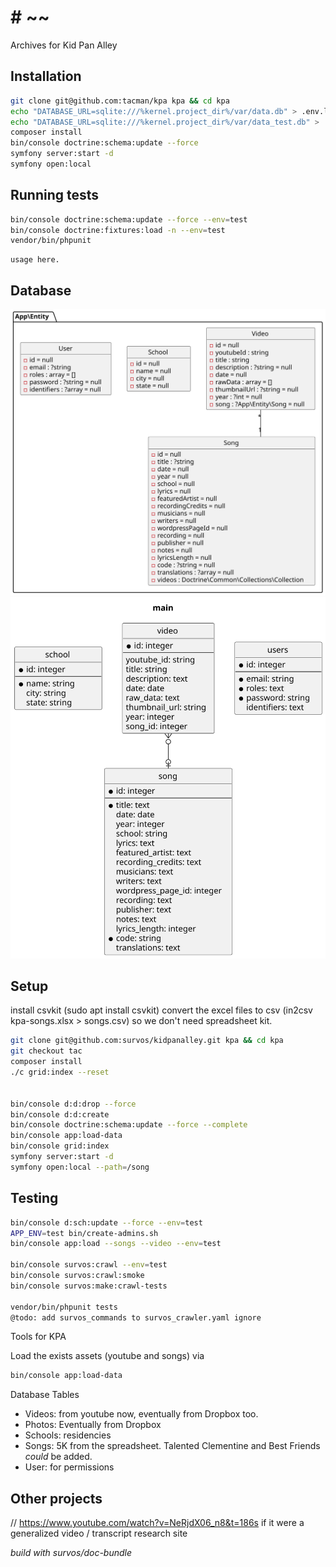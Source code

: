 # # ~~

Archives for Kid Pan Alley


## Installation

```bash
git clone git@github.com:tacman/kpa kpa && cd kpa
echo "DATABASE_URL=sqlite:///%kernel.project_dir%/var/data.db" > .env.local
echo "DATABASE_URL=sqlite:///%kernel.project_dir%/var/data_test.db" > .env.test
composer install
bin/console doctrine:schema:update --force
symfony server:start -d
symfony open:local
```



## Running tests

```bash
bin/console doctrine:schema:update --force --env=test
bin/console doctrine:fixtures:load -n --env=test
vendor/bin/phpunit
```


    usage here.

## Database

![Database Diagram](assets/db.svg)
![Database Diagram](assets/er.svg)



## Setup

install csvkit (sudo apt install csvkit)
convert the excel files to csv (in2csv kpa-songs.xlsx > songs.csv)
so we don't need spreadsheet kit.


```bash
git clone git@github.com:survos/kidpanalley.git kpa && cd kpa
git checkout tac
composer install
./c grid:index --reset


bin/console d:d:drop --force
bin/console d:d:create
bin/console doctrine:schema:update --force --complete
bin/console app:load-data
bin/console grid:index
symfony server:start -d
symfony open:local --path=/song
```

## Testing

```bash
bin/console d:sch:update --force --env=test
APP_ENV=test bin/create-admins.sh
bin/console app:load --songs --video --env=test

bin/console survos:crawl --env=test
bin/console survos:crawl:smoke
bin/console survos:make:crawl-tests

vendor/bin/phpunit tests
@todo: add survos_commands to survos_crawler.yaml ignore
```
Tools for KPA

Load the exists assets (youtube and songs) via

```bash
bin/console app:load-data
```

Database Tables

* Videos: from youtube now, eventually from Dropbox too.
* Photos: Eventually from Dropbox
* Schools: residencies
* Songs: 5K from the spreadsheet.  Talented Clementine and Best Friends _could_ be added.
* User: for permissions

## Other projects

// https://www.youtube.com/watch?v=NeRjdX06_n8&t=186s if it were a generalized video / transcript research site


*build with survos/doc-bundle*
